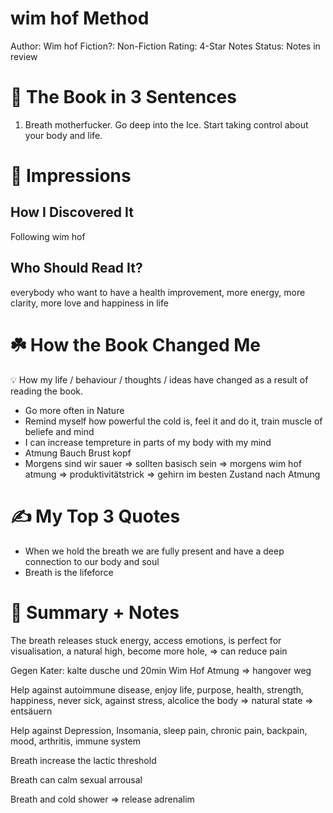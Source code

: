 # wim hof Method

Author: Wim hof
Fiction?: Non-Fiction
Rating: 4-Star
Notes Status: Notes in review

# 🚀 The Book in 3 Sentences

1. Breath motherfucker. Go deep into the Ice. Start taking control about your body and life.

# 🎨 Impressions

## How I Discovered It

Following wim hof

## Who Should Read It?

everybody who want to have a health improvement, more energy, more clarity, more love and happiness in life

# ☘️ How the Book Changed Me

<aside>
💡 How my life / behaviour / thoughts / ideas have changed as a result of reading the book.

</aside>

- Go more often in Nature
- Remind myself how powerful the cold is, feel it and do it, train muscle of beliefe and mind
- I can increase tempreture in parts of my body with my mind
- Atmung Bauch Brust kopf
- Morgens sind wir sauer ⇒ sollten basisch sein ⇒ morgens wim hof atmung ⇒ produktivitätstrick ⇒ gehirn im besten Zustand nach Atmung

# ✍️ My Top 3 Quotes

- When we hold the breath we are fully present and have a deep connection to our body and soul
- Breath is the lifeforce

# 📒 Summary + Notes

The breath releases stuck energy, access emotions, is perfect for visualisation, a natural high, become more hole, ⇒ can reduce pain 

Gegen Kater: kalte dusche und 20min Wim Hof Atmung ⇒ hangover weg

Help against autoimmune disease, enjoy life, purpose, health, strength, happiness, never sick, against stress, alcolice the body ⇒ natural state ⇒ entsäuern 

Help against Depression, Insomania, sleep pain, chronic pain, backpain, mood, arthritis, immune system

Breath increase the lactic threshold

Breath can calm sexual arrousal

Breath and cold shower ⇒ release adrenalim